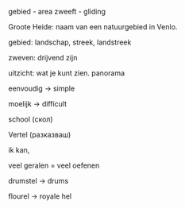 gebied - area
zweeft - gliding


Groote Heide: naam van een natuurgebied in Venlo.

gebied: landschap, streek, landstreek

zweven: drijvend zijn

uitzicht: wat je kunt zien. panorama

eenvoudig -> simple

moelijk -> difficult

school (скол)

Vertel (разказваш)

ik kan, 


veel geralen = veel oefenen


drumstel -> drums

flourel -> royale
hel